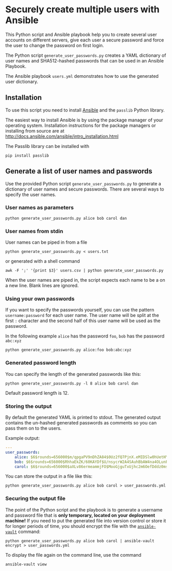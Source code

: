# Securely create multiple users with Ansible

 This Python script and Ansible playbook help you to create several user accounts on different servers, give each user a secure password and force the user to change the password on first login.

The Python script `generate_user_passwords.py` creates a YAML dictionary of user names and SHA512-hashed passwords that can be used in an Ansible Playbook.

The Ansible playbook `users.yml` demonstrates how to use the generated user dictionary.

## Installation

To use this script you need to install [Ansible](http://ansible.com/) and the `passlib` Python library.

The easiest way to install Ansible is by using the package manager of your operating system. Installation instructions for the package managers or installing from source are at http://docs.ansible.com/ansible/intro_installation.html

The Passlib library can be installed with

    pip install passlib

## Generate a list of user names and passwords
Use the provided Python script `generate_user_passwords.py` to generate a dictionary of user names and secure passwords. There are several ways to specify the user names.

### User names as parameters

    python generate_user_passwords.py alice bob carol dan

### User names from stdin
User names can be piped in from a file

    python generate_user_passwords.py < users.txt

or generated with a shell command

    awk -F ';' '{print $3}' users.csv | python generate_user_passwords.py

When the user names are piped in, the script expects each name to be a on a new line. Blank lines are ignored.

### Using your own passwords
If you want to specify the passwords yourself, you can use the pattern `username:password` for each user name. The user name  will be split at the first `:` character and the second half of this user name will be used as the password.

In the following example `alice` has the password `foo`, `bob` has the password `abc:xyz`

    python generate_user_passwords.py alice:foo bob:abc:xyz

### Generated password length

You can specify the length of the generated passwords like this:

    python generate_user_passwords.py -l 8 alice bob carol dan

Default password length is 12.

### Storing the output
By default the generated YAML is printed to stdout. The generated output contains the un-hashed generated passwords as comments so you can pass them on to the users.

Example output:

```YAML
---
user_passwords:
    alice: $6$rounds=656000$m/qpgaPV9nDhZA84$0Uz2fQ7PjnX.eMIDSlw0hUetHYat.VuxIzBNsbceZjg60XMe.0hrDekRybNAMe0fPqvczikY0Hdph8KMhcHct. # ws#P)Bg)l853
    bob: $6$rounds=656000$RhhaEkZK/60KAYDf$U/nsycrW2A4SAuhBbAW4na4OLunPrUfR31OU3ThY1ge3vc.RUfhyHTg5dShkTYFGB/455lv0vOWDAmbGiOI730 # qbbw8&OeZ1ql
    carol: $6$rounds=656000$aXLv86ermeammjFO$MooGjguTxUjhc2m6OefDddz0mszG/SprKiyTsND0lpT3f4.R7V5KucdK9JdLluOF.WnpGAz/GKy2umf5TPkPr. # zIPjxwCFm@ES
```    

You can store the output in a file like this:

    python generate_user_passwords.py alice bob carol > user_passwords.yml

### Securing the output file

The point of the Python script and the playbook is to generate a username and password file that is **only temporary, located on your deployment machine!** If you need to put the generated file into version control or store it for longer periods of time, you should encrypt the file with the [`ansible-vault`](http://docs.ansible.com/ansible/playbooks_vault.html) command:

    python generate_user_passwords.py alice bob carol | ansible-vault encrypt > user_passwords.yml

 To display the file again on the command line, use the command

    ansible-vault view
